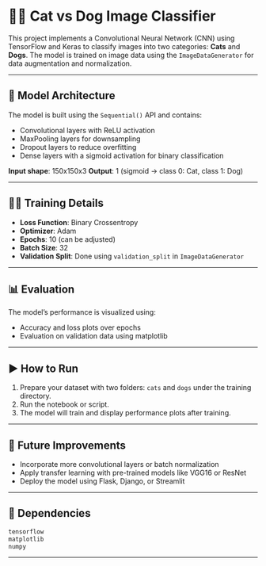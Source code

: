 
# 🐶🐱 Cat vs Dog Image Classifier

This project implements a Convolutional Neural Network (CNN) using TensorFlow and Keras to classify images into two categories: **Cats** and **Dogs**. The model is trained on image data using the `ImageDataGenerator` for data augmentation and normalization.

---

## 🧠 Model Architecture

The model is built using the `Sequential()` API and contains:

* Convolutional layers with ReLU activation
* MaxPooling layers for downsampling
* Dropout layers to reduce overfitting
* Dense layers with a sigmoid activation for binary classification

**Input shape**: 150x150x3
**Output**: 1 (sigmoid → class 0: Cat, class 1: Dog)

---

## 🏋️‍♀️ Training Details

* **Loss Function**: Binary Crossentropy
* **Optimizer**: Adam
* **Epochs**: 10 (can be adjusted)
* **Batch Size**: 32
* **Validation Split**: Done using `validation_split` in `ImageDataGenerator`

---

## 📊 Evaluation

The model’s performance is visualized using:

* Accuracy and loss plots over epochs
* Evaluation on validation data using matplotlib

---

## ▶️ How to Run

1. Prepare your dataset with two folders: `cats` and `dogs` under the training directory.
2. Run the notebook or script.
3. The model will train and display performance plots after training.

---

## 🔮 Future Improvements

* Incorporate more convolutional layers or batch normalization
* Apply transfer learning with pre-trained models like VGG16 or ResNet
* Deploy the model using Flask, Django, or Streamlit

---

## 📌 Dependencies

```bash
tensorflow
matplotlib
numpy
```

---

